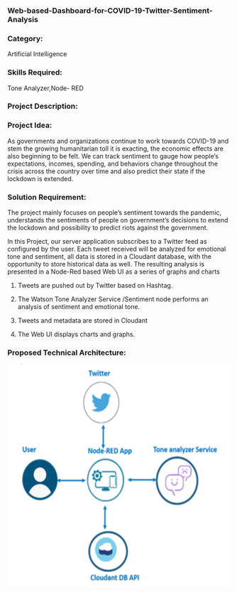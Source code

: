 ### Web-based-Dashboard-for-COVID-19-Twitter-Sentiment-Analysis

### Category: 
Artificial Intelligence

### Skills Required:
Tone Analyzer,Node- RED

### Project Description:

### Project Idea:

As governments and organizations continue to work towards COVID-19 and stem the growing humanitarian toll it is exacting, the economic effects are also beginning to be felt. We can track sentiment to gauge how people’s expectations, incomes, spending, and behaviors change throughout the crisis across the country over time and also predict their
state if the lockdown is extended.

### Solution Requirement:

The project mainly focuses on people’s sentiment towards the pandemic, understands the sentiments of people on government’s decisions to extend the lockdown and possibility to predict riots against the government. 

In this Project, our server application subscribes to a Twitter feed as configured by the user. Each tweet received will be analyzed for emotional tone and sentiment, all data is stored in a Cloudant database, with the opportunity to store historical data as well. The resulting analysis is presented in a Node-Red based Web UI as a series of graphs and charts

1. Tweets are pushed out by Twitter based on Hashtag.

2. The Watson Tone Analyzer Service /Sentiment node performs an analysis of
sentiment and emotional tone.

3. Tweets and metadata are stored in Cloudant

4. The Web UI displays charts and graphs.

### Proposed Technical Architecture:

<div align="center">
    <img src="https://github.com/SmartPracticeschool/SPS-5824-Web-based-Dashboard-for-COVID-19-Twitter-Sentiment-Analysis/blob/main/Screenshot%20(25).png" height="500" alt="IBM Sentiment Analysis">    

</div>



